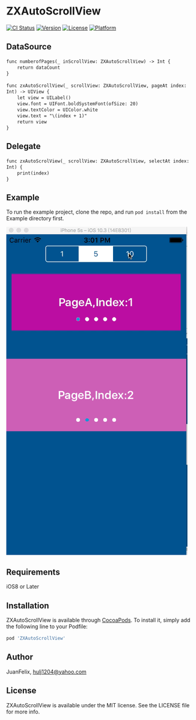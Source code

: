 # ZXAutoScrollView

[![CI Status](http://img.shields.io/travis/iFallen/ZXAutoScrollView.svg?style=flat)](https://travis-ci.org/iFallen/ZXAutoScrollView)
[![Version](https://img.shields.io/cocoapods/v/ZXAutoScrollView.svg?style=flat)](http://cocoapods.org/pods/ZXAutoScrollView)
[![License](https://img.shields.io/cocoapods/l/ZXAutoScrollView.svg?style=flat)](http://cocoapods.org/pods/ZXAutoScrollView)
[![Platform](https://img.shields.io/cocoapods/p/ZXAutoScrollView.svg?style=flat)](http://cocoapods.org/pods/ZXAutoScrollView)

## DataSource

```
func numberofPages(_ inScrollView: ZXAutoScrollView) -> Int {
    return dataCount
}
    
func zxAutoScrollView(_ scrollView: ZXAutoScrollView, pageAt index: Int) -> UIView {
    let view = UILabel()
    view.font = UIFont.boldSystemFont(ofSize: 20)    
    view.textColor = UIColor.white
    view.text = "\(index + 1)"
    return view
}
```

## Delegate

```
func zxAutoScrolView(_ scrollView: ZXAutoScrollView, selectAt index: Int) {
    print(index)
}
```


## Example

To run the example project, clone the repo, and run `pod install` from the Example directory first.

>
![DEMO](https://github.com/iFallen/ZXAutoScrollView/raw/master/ScreenShot/Demo.gif)

## Requirements

iOS8 or Later

## Installation

ZXAutoScrollView is available through [CocoaPods](http://cocoapods.org). To install
it, simply add the following line to your Podfile:

```ruby
pod 'ZXAutoScrollView'
```

## Author

JuanFelix, <hulj1204@yahoo.com>

## License

ZXAutoScrollView is available under the MIT license. See the LICENSE file for more info.
